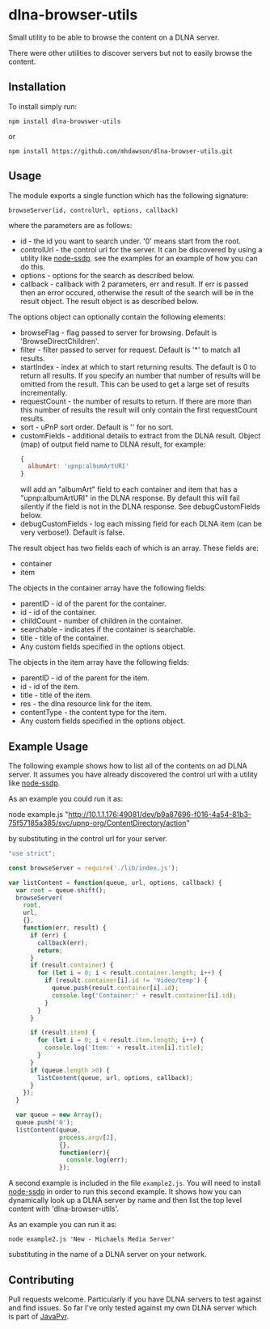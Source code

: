 # dlna-browser-utils

Small utility to be able to browse the content on
a DLNA server.

There were other utilities to discover servers but not
to easily browse the content.

## Installation

To install simply run:

```
npm install dlna-browswer-utils
```

or

```
npm install https://github.com/mhdawson/dlna-browser-utils.git
```

## Usage

The module exports a single function which has the following
signature:

```
browseServer(id, controlUrl, options, callback)
```

where the parameters are as follows:

* id - the id you want to search under.  '0' means start
  from the root.
* controlUrl - the control url for the server. It can be
  discovered by using a utility like
  [node-ssdp](https://www.npmjs.com/package/node-ssdp). see
  the examples for an example of how you can do this.
* options - options for the search as described below.
* callback - callback with 2 parameters, err and result.
  If err is passed then an error occured, otherwise the
  result of the search will be in the result object. The result
  object is as described below.

The options object can optionally contain the following elements:

* browseFlag - flag passed to server for browsing.  Default is
  'BrowseDirectChildren'.
* filter - filter passed to server for request.  Default is
 '\*' to match all results.
* startIndex - index at which to start returning results. The
  default is 0 to return all results.  If you specify an
  number that number of results will be omitted from the result. This can be used to get a large set of results
  incrementally.
* requestCount - the number of results to return. If there
  are more than this number of results the result will only
  contain the first requestCount results.
* sort - uPnP sort order.  Default is '' for no sort.
* customFields - additional details to extract from the DLNA result.  Object (map) of output
  field name to DLNA result, for example:
  ```javascript
  {
    albumArt: 'upnp:albumArtURI'
  }
  ```
  will add an "albumArt" field to each container and item that has a "upnp:albumArtURI" in the DLNA response. By default this will fail silently if the field is not in the DLNA response.  See debugCustomFields below.
* debugCustomFields - log each missing field for each DLNA item (can be very verbose!). Default is false.

The result object has two fields each of which is an array.
These fields are:

* container
* item

The objects in the container array have the following fields:

* parentID - id of the parent for the container.
* id - id of the container.
* childCount - number of children in the container.
* searchable - indicates if the container is searchable.
* title - title of the container.
* Any custom fields specified in the options object.

The objects in the item array have the following fields:

* parentID - id of the parent for the item.
* id - id of the item.
* title - title of the item.
* res - the dlna resource link for the item.
* contentType - the content type for the item.
* Any custom fields specified in the options object.

## Example Usage

The following example shows how to list all of the contents on
ad DLNA server.  It assumes you have already discovered
the control url with a utility like [node-ssdp](https://www.npmjs.com/package/node-ssdp).

As an example you could run it as:

node example.js "http://10.1.1.176:49081/dev/b9a87696-f016-4a54-81b3-75f57185a385/svc/upnp-org/ContentDirectory/action"

by substituting in the control url for your server.

```javascript
"use strict";

const browseServer = require('./lib/index.js');

var listContent = function(queue, url, options, callback) {
  var root = queue.shift();
  browseServer(
    root,
    url,
    {},
    function(err, result) {
      if (err) {
        callback(err);
        return;
      }
      if (result.container) {
        for (let i = 0; i < result.container.length; i++) {
          if (result.container[i].id != 'Video/temp') {
            queue.push(result.container[i].id);
            console.log('Container:' + result.container[i].id);
          }
        }
      }

      if (result.item) {
        for (let i = 0; i < result.item.length; i++) {
          console.log('Item:' + result.item[i].title);
        }
      }
      if (queue.length >0) {
        listContent(queue, url, options, callback);
      }
    });
  }

  var queue = new Array();
  queue.push('0');
  listContent(queue,
              process.argv[2],
              {},
              function(err){
                console.log(err);
              });

```

A second example is included in the file ```example2.js```.  You will need
to install [node-ssdp](https://www.npmjs.com/package/node-ssdp) in order to
run this second example.  It shows how you can dynamically look up a
DLNA server by name and then list the top level content with 'dlna-browser-utils'.

As an example you can run it as:

```
node example2.js 'New - Michaels Media Server'
```

substituting in the name of a DLNA server on your network.

## Contributing

Pull requests welcome. Particularly if you have DLNA servers to test
against and find issues.  So far I've only tested against my own
DLNA server which is part of [JavaPvr](https://github.com/mhdawson/JavaPVR).
